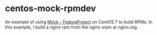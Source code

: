 centos-mock-rpmdev
==================

An example of using [Mock - FedoraProject](https://fedoraproject.org/wiki/Mock) on CentOS 7 to build RPMs.
In this example, I build a nginx rpm from the nginx srpm at nginx.org.
